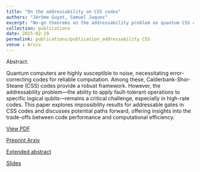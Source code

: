 ```yaml
---
title: "On the addressability on CSS codes"
authors: "Jérôme Guyot, Samuel Jaques"
excerpt: "No-go theorems on the addressability problem on quantum CSS codes"
collection: publications
date: 2025-02-19
permalink: publications/publication_addressability CSS
venue : Arxiv
---
```


Abstract. 

Quantum computers are highly susceptible to noise, necessitating error-correcting codes for reliable computation. Among these, Calderbank-Shor-Steane (CSS) codes provide a robust framework. However, the addressability problem—the ability to apply fault-tolerant operations to specific logical qubits—remains a critical challenge, especially in high-rate codes. This paper explores impossibility results for addressable gates in CSS codes and discusses potential paths forward, offering insights into the trade-offs between code performance and computational efficiency.


[View PDF](/files/on_the_addressability_on_CSS_codes.pdf)

[Preprint Arxiv](https://arxiv.org/abs/2502.13889)

[Extended abstract](/files/addressability_5_pages_abstract.pdf)

[Slides](files/slides_short_addressability.pdf)
